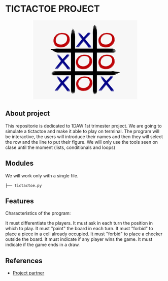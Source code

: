 # TICTACTOE PROJECT

<div align="center">
<img width = 65% src = "img/tictactoe.png">
</div>

## About project

This repositorie is dedicated to 1DAW 1st trimester project. We are going to simulate a tictactoe and make it able to play on terminal. The program will be interactive, the users will introduce their names and then they will select the row and the line to put their figure. We will only use the tools seen on clase until the moment (lists, conditionals and loops)

## Modules

We will work only with a single file.

```
├── tictactoe.py
```

## Features
Characteristics of the program:

It must differentiate the players.
It must ask in each turn the position in which to play.
It must "paint" the board in each turn.
It must "forbid" to place a piece in a cell already occupied.
It must "forbid" to place a checker outside the board.
It must indicate if any player wins the game.
It must indicate if the game ends in a draw.  

## References
- [Project partner](https://github.com/JaimeLGC) 